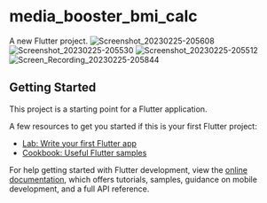 # media_booster_bmi_calc

A new Flutter project.
![Screenshot_20230225-205608](https://user-images.githubusercontent.com/113037698/221366090-2e417754-47c6-4dc3-b3b4-f8c7b42d4812.jpg)
![Screenshot_20230225-205530](https://user-images.githubusercontent.com/113037698/221366105-a934d6c0-4a2f-44f3-a4ec-25e19db99631.jpg)
![Screenshot_20230225-205512](https://user-images.githubusercontent.com/113037698/221366108-9d8ab9a3-f97b-4911-a66f-d026d3fcac01.jpg)
![Screen_Recording_20230225-205844](https://user-images.githubusercontent.com/113037698/221366147-f3640e97-5e5a-472a-90af-45c10ae07991.gif)

## Getting Started

This project is a starting point for a Flutter application.

A few resources to get you started if this is your first Flutter project:

- [Lab: Write your first Flutter app](https://docs.flutter.dev/get-started/codelab)
- [Cookbook: Useful Flutter samples](https://docs.flutter.dev/cookbook)

For help getting started with Flutter development, view the
[online documentation](https://docs.flutter.dev/), which offers tutorials,
samples, guidance on mobile development, and a full API reference.
